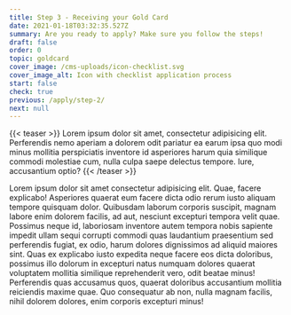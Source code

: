 ```yaml
---
title: Step 3 - Receiving your Gold Card
date: 2021-01-18T03:32:35.527Z
summary: Are you ready to apply? Make sure you follow the steps!
draft: false
order: 0
topic: goldcard
cover_image: /cms-uploads/icon-checklist.svg
cover_image_alt: Icon with checklist application process
start: false
check: true
previous: /apply/step-2/
next: null
---
```


{{< teaser >}}
Lorem ipsum dolor sit amet, consectetur adipisicing elit. Perferendis nemo aperiam a dolorem odit pariatur ea earum ipsa quo modi minus mollitia perspiciatis inventore id asperiores harum quia similique commodi molestiae cum, nulla culpa saepe delectus tempore. Iure, accusantium optio?
{{< /teaser >}}

Lorem ipsum dolor sit amet consectetur adipisicing elit. Quae, facere explicabo! Asperiores quaerat eum facere dicta odio rerum iusto aliquam tempore quisquam dolor. Quibusdam laborum corporis suscipit, magnam labore enim dolorem facilis, ad aut, nesciunt excepturi tempora velit quae. Possimus neque id, laboriosam inventore autem tempora nobis sapiente impedit ullam sequi corrupti commodi quas laudantium praesentium sed perferendis fugiat, ex odio, harum dolores dignissimos ad aliquid maiores sint. Quas ex explicabo iusto expedita neque facere eos dicta doloribus, possimus illo dolorum in excepturi natus numquam dolores quaerat voluptatem mollitia similique reprehenderit vero, odit beatae minus! Perferendis quas accusamus quos, quaerat doloribus accusantium mollitia reiciendis maxime quae. Quo consequatur ab non, nulla magnam facilis, nihil dolorem dolores, enim corporis excepturi minus!
